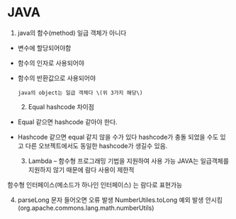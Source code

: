 # JAVA

1. java의 함수\(method\) 일급 객체가 아니다

* 변수에 할당되어야함
* 함수의 인자로 사용되어야
* 함수의 반환값으로 사용되어야

      java의 object는 일급 객체다 \(위 3가지 해당\)

    2. Equal hashcode 차이점

*  Equal 같으면 hashcode 같아야 한다.
* Hashcode 같으면 equal 같지 않을 수가 있다 hashcode가 충돌 되었을 수도 있고 다른 오브젝트에서도 동일한 hashcode가 생길수 있음.

   3. Lambda – 함수형 프로그래밍 기법을 지원하여 사용 가능                                                   JAVA는 일급객체를 지원하지 않기 때문에 람다 사용이 제한적   

함수형 인터페이스\(메소드가 하나인 인터페이스\) 는 람다로 표현가능 

4. parseLong 문자 들어오면 오류 발생 NumberUtiles.toLong 예외 발생 안시킴\(org.apache.commons.lang.math.numberUtils\) 

